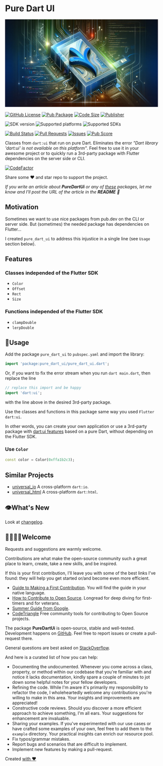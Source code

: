 # Pure Dart UI

![Cover - Pure Dart UI](https://raw.githubusercontent.com/signmotion/pure_dart_ui/master/images/cover.webp)

[![GitHub License](https://img.shields.io/badge/license-MIT-blue.svg)](https://opensource.org/licenses/MIT)
[![Pub Package](https://img.shields.io/pub/v/pure_dart_ui.svg?logo=dart&logoColor=00b9fc&color=blue)](https://pub.dartlang.org/packages/pure_dart_ui)
[![Code Size](https://img.shields.io/github/languages/code-size/signmotion/pure_dart_ui?logo=github&logoColor=white)](https://github.com/signmotion/pure_dart_ui)
[![Publisher](https://img.shields.io/pub/publisher/pure_dart_ui)](https://pub.dev/publishers/syrokomskyi.com)

![SDK version](https://badgen.net/pub/sdk-version/pure_dart_ui)
![Supported platforms](https://badgen.net/pub/flutter-platform/pure_dart_ui)
![Supported SDKs](https://badgen.net/pub/dart-platform/pure_dart_ui)

[![Build Status](https://img.shields.io/github/actions/workflow/status/signmotion/pure_dart_ui/dart-ci.yml?logo=github-actions&logoColor=white)](https://github.com/signmotion/pure_dart_ui/actions)
[![Pull Requests](https://img.shields.io/github/issues-pr/signmotion/pure_dart_ui?logo=github&logoColor=white)](https://github.com/signmotion/pure_dart_ui/pulls)
[![Issues](https://img.shields.io/github/issues/signmotion/pure_dart_ui?logo=github&logoColor=white)](https://github.com/signmotion/pure_dart_ui/issues)
[![Pub Score](https://img.shields.io/pub/points/pure_dart_ui?logo=dart&logoColor=00b9fc)](https://pub.dev/packages/pure_dart_ui/score)

Classes from `dart:ui` that run on pure Dart.
Eliminates the error _"Dart library 'dart:ui' is not available on this platform"_.
Feel free to use it in your awesome project or to quickly run a 3rd-party package with Flutter dependencies on the server side or CLI.

[![CodeFactor](https://codefactor.io/repository/github/signmotion/pure_dart_ui/badge)](https://codefactor.io/repository/github/signmotion/pure_dart_ui)

Share some ❤️ and star repo to support the project.

_If you write an article about **PureDartUi** or any of [these](https://pub.dev/packages?q=publisher%3Asyrokomskyi.com&sort=updated) packages, let me know and I'll post the URL of the article in the **README** 🤝_

## Motivation

Sometimes we want to use nice packages from pub.dev on the CLI or server side.
But (sometimes) the needed package has dependencies on Flutter...

I created `pure_dart_ui` to address this injustice in a single line (see `Usage` section below).

## Features

### Classes independed of the Flutter SDK

- `Color`
- `Offset`
- `Rect`
- `Size`

### Functions independed of the Flutter SDK

- `clampDouble`
- `lerpDouble`

## 🚀Usage

Add the package `pure_dart_ui` to `pubspec.yaml` and import the library:

```dart
import 'package:pure_dart_ui/pure_dart_ui.dart';
```

Or, if you want to fix the error stream when you run `dart main.dart`, then replace the line

```dart
// replace this import and be happy
import 'dart:ui';
```

with the line above in the desired 3rd-party package.

Use the classes and functions in this package same way you used `Flutter dart:ui`.

In other words, you can create your own application or use a 3rd-party package with [dart:ui features](https://api.flutter.dev/flutter/dart-ui/dart-ui-library.html) based on a pure Dart, without depending on the Flutter SDK.

### Use `Color`

```dart
const color = Color(0xffa1b2c3);
```

## Similar Projects

- [universal_io](https://pub.dev/packages/universal_io)
  A cross-platform `dart:io`.
- [universal_html](https://pub.dev/packages/universal_html)
  A cross-platform `dart:html`.

## 👁️What's New

Look at [changelog](https://pub.dev/packages/pure_dart_ui/changelog).

## 🙋‍♀️🙋‍♂️Welcome

Requests and suggestions are warmly welcome.

Contributions are what make the open-source community such a great place to learn, create, take a new skills, and be inspired.

If this is your first contribution, I'll leave you with some of the best links I've found: they will help you get started or/and become even more efficient.

- [Guide to Making a First Contribution](https://github.com/firstcontributions/first-contributions). You will find the guide in your native language.
- [How to Contribute to Open Source](https://opensource.guide/how-to-contribute). Longread for deep diving for first-timers and for veterans.
- [Summer Guide from Google](https://youtu.be/qGTQ7dEZXZc).
- [CodeTriangle](https://codetriage.com) Free community tools for contributing to Open Source projects.

The package **PureDartUi** is open-source, stable and well-tested. Development happens on
[GitHub](https://github.com/signmotion/pure_dart_ui). Feel free to report issues
or create a pull-request there.

General questions are best asked on
[StackOverflow](https://stackoverflow.com/questions/tagged/pure_dart_ui).

And here is a curated list of how you can help:

- Documenting the undocumented. Whenever you come across a class, property, or method within our codebase that you're familiar with and notice it lacks documentation, kindly spare a couple of minutes to jot down some helpful notes for your fellow developers.
- Refining the code. While I'm aware it's primarily my responsibility to refactor the code, I wholeheartedly welcome any contributions you're willing to make in this area. Your insights and improvements are appreciated!
- Constructive code reviews. Should you discover a more efficient approach to achieve something, I'm all ears. Your suggestions for enhancement are invaluable.
- Sharing your examples. If you've experimented with our use cases or have crafted some examples of your own, feel free to add them to the `example` directory. Your practical insights can enrich our resource pool.
- Fix typos/grammar mistakes.
- Report bugs and scenarios that are difficult to implement.
- Implement new features by making a pull-request.

Created [with ❤️](https://syrokomskyi.com)
